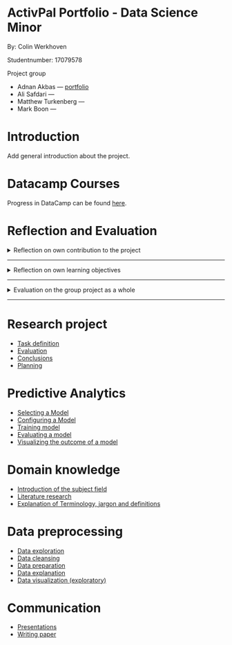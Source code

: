 # ActivPal Portfolio - Data Science Minor 
By: Colin Werkhoven 

Studentnumber: 17079578

Project group
- Adnan Akbas — [portfolio](https://github.com/klict/activepal-portfolio)
- Ali Safdari — 
- Matthew Turkenberg — 
- Mark Boon — 

# Introduction

Add general introduction about the project.

# Datacamp Courses
Progress in DataCamp can be found [here](Images/datacamp-progress-colin-werkhoven.PNG).

# Reflection and Evaluation

<details><summary>Reflection on own contribution to the project</summary>

##### Situation

##### Task

##### Actions

##### Result

##### Reflection

</details>

---

<details><summary>Reflection on own learning objectives</summary>

##### Situation

This Applied Data Science minor was a very new subject, so my overall knowledge of the subject was minimum. I had some experience with Python programming, but very little. This would mean a lot of new excited things to be learnt!

##### Task

My main focus was aimed on the technical part of the project. This would mean, data preparation, data pre-processing and configuring models. There were times I had to do literature research, but minimum. 

##### Actions

Once we received the data I wanted to immediately start with exploring the data, but literature study had to be done first. After this part was over I did a lot of data exploration and pre-processing for the models. 

After a few weeks of working with the data I thought that I was missing out on the creation of a model. I decided to switch my focus on researching different models and how to pre-process, configure, train and evaluate a model. 

##### Result

Following the Datacamp courses and applying this knowledge in practice improved my Python programming skills a lot! I learned about different Library's which I will use for further projects. 

I've learned a lot about Machine Learning models. I was always fascinated about this technique and never knew how a computer could learn. After this minor I have a very good understanding about the creation of a Machine Learning model. Mainly about Regression models, since this is what I've been working on most of the time during this project.

##### Reflection

The first few weeks of this project was mainly focused on literature research. This was in my opinion the least pleasant part, but if I look back, one of the most important parts to make good progress. I should've focused a bit more on this in the beginning of the project. This would speed up the understanding of the problem domain and Machine Learning models. 

During this minor I learned a lot. The most exciting part is being able to create, configure and understand different Machine Learning models. Besides this, I learned to work with raw data and turn this to useful information. I am able to evaluate and visualize my results. 

If I look back at what I learnt throughout this minor I am happy with my choices. The only thing I wanted to learn more about is different Machine Learning models that were not used in our project and the implication of Neural Networks.   

</details>

---

<details><summary>Evaluation on the group project as a whole</summary>

##### Situation

##### Task

##### Actions

##### Result

##### Reflection

</details>

---

# Research project
- [Task definition](Research%20Project/task_definition.md)
- [Evaluation](Research%20Project/evaluation.md)
- [Conclusions](Research%20Project/conclusions.md)
- [Planning](Research%20Project/planning.md)

# Predictive Analytics
- [Selecting a Model](Predictive%20Analysis/selecting_a_model.md)
- [Configuring a Model](Predictive%20Analysis/configuring_a_model.md)
- [Training model](Predictive%20Analysis/training_a_model.md)
- [Evaluating a model](Predictive%20Analysis/evaluating_a_model.md)
- [Visualizing the outcome of a model](Predictive%20Analysis/visualizing_the_outcome_of_a_model.md)

# Domain knowledge
- [Introduction of the subject field](Domain%20Knowledge/introduction_subject_field.md)
- [Literature research](Domain%20Knowledge/literature_research.md)
- [Explanation of Terminology, jargon and definitions](Domain%20Knowledge/terminology_jargon_definitions.md)

# Data preprocessing
- [Data exploration](Data%20Preprocessing/data_exploration.md)
- [Data cleansing](Data%20Preprocessing/data_cleaning.md)
- [Data preparation](Data%20Preprocessing/data_preparation.md)
- [Data explanation](Data%20Preprocessing/data_explanation.md)
- [Data visualization (exploratory)](Data%20Preprocessing/data_visualization.md)

# Communication
- [Presentations](Communication/presentations.md)
- [Writing paper](Communication/writing_paper.md)
